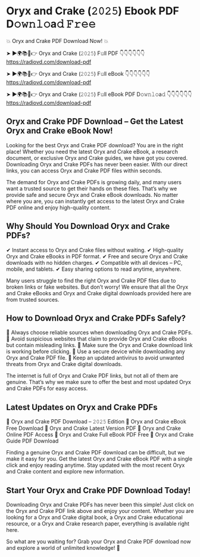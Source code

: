 # Oryx and Crake (𝟸𝟶𝟸𝟻) Ebook PDF D𝚘𝚠𝚗𝚕𝚘a𝚍 𝙵𝚛𝚎𝚎

💥 Oryx and Crake PDF Download Now! 💥

➤ ►🌍📚📱👉 Oryx and Crake (𝟸𝟶𝟸𝟻) F𝚞ll PDF 👇👇👇👇👇👇
https://radiovd.com/download-pdf

➤ ►🌍📚📱👉 Oryx and Crake (𝟸𝟶𝟸𝟻) F𝚞ll eBook 👇👇👇👇👇👇
https://radiovd.com/download-pdf

➤ ►🌍📚📱👉 Oryx and Crake (𝟸𝟶𝟸𝟻) F𝚞ll eBook PDF D𝚘𝚠𝚗𝚕𝚘a𝚍 👇👇👇👇👇👇
https://radiovd.com/download-pdf

## Oryx and Crake PDF Download – Get the Latest Oryx and Crake eBook Now!

Looking for the best Oryx and Crake PDF download? You are in the right place! Whether you need the latest Oryx and Crake eBook, a research document, or exclusive Oryx and Crake guides, we have got you covered. Downloading Oryx and Crake PDFs has never been easier. With our direct links, you can access Oryx and Crake PDF files within seconds.

The demand for Oryx and Crake PDFs is growing daily, and many users want a trusted source to get their hands on these files. That’s why we provide safe and secure Oryx and Crake eBook downloads. No matter where you are, you can instantly get access to the latest Oryx and Crake PDF online and enjoy high-quality content.

## Why Should You Download Oryx and Crake PDFs?

✔ Instant access to Oryx and Crake files without waiting.
✔ High-quality Oryx and Crake eBooks in PDF format.
✔ Free and secure Oryx and Crake downloads with no hidden charges.
✔ Compatible with all devices – PC, mobile, and tablets.
✔ Easy sharing options to read anytime, anywhere.

Many users struggle to find the right Oryx and Crake PDF files due to broken links or fake websites. But don’t worry! We ensure that all the Oryx and Crake eBooks and Oryx and Crake digital downloads provided here are from trusted sources.

## How to Download Oryx and Crake PDFs Safely?

📌 Always choose reliable sources when downloading Oryx and Crake PDFs.
📌 Avoid suspicious websites that claim to provide Oryx and Crake eBooks but contain misleading links.
📌 Make sure the Oryx and Crake download link is working before clicking.
📌 Use a secure device while downloading any Oryx and Crake PDF file.
📌 Keep an updated antivirus to avoid unwanted threats from Oryx and Crake digital downloads.

The internet is full of Oryx and Crake PDF links, but not all of them are genuine. That’s why we make sure to offer the best and most updated Oryx and Crake PDFs for easy access.

## Latest Updates on Oryx and Crake PDFs

🔹 Oryx and Crake PDF Download – 𝟸𝟶𝟸𝟻 Edition
🔹 Oryx and Crake eBook Free Download
🔹 Oryx and Crake Latest Version PDF
🔹 Oryx and Crake Online PDF Access
🔹 Oryx and Crake Full eBook PDF Free
🔹 Oryx and Crake Guide PDF Download

Finding a genuine Oryx and Crake PDF download can be difficult, but we make it easy for you. Get the latest Oryx and Crake eBook PDF with a single click and enjoy reading anytime. Stay updated with the most recent Oryx and Crake content and explore new information.

## Start Your Oryx and Crake PDF Download Today!

Downloading Oryx and Crake PDFs has never been this simple! Just click on the Oryx and Crake PDF link above and enjoy your content. Whether you are looking for a Oryx and Crake digital book, a Oryx and Crake educational resource, or a Oryx and Crake research paper, everything is available right here.

So what are you waiting for? Grab your Oryx and Crake PDF download now and explore a world of unlimited knowledge! 🚀